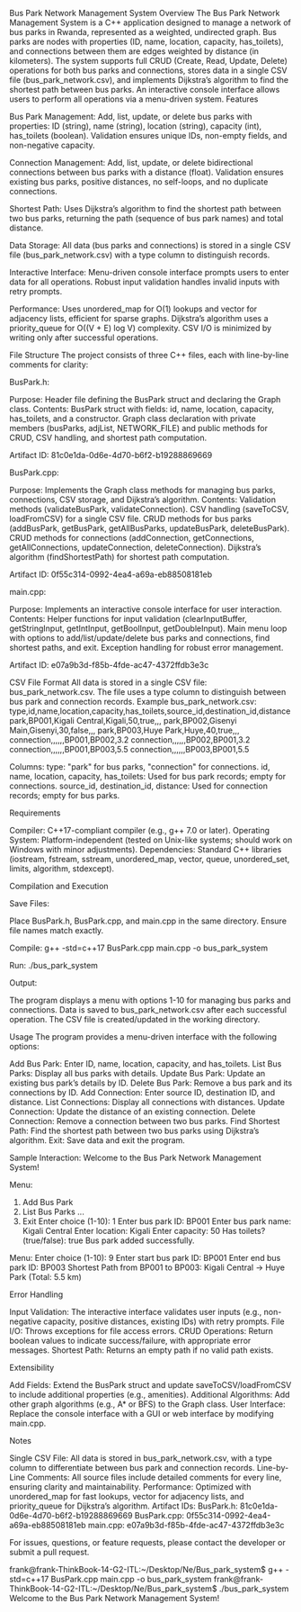 Bus Park Network Management System
Overview
The Bus Park Network Management System is a C++ application designed to manage a network of bus parks in Rwanda, represented as a weighted, undirected graph. Bus parks are nodes with properties (ID, name, location, capacity, has_toilets), and connections between them are edges weighted by distance (in kilometers). The system supports full CRUD (Create, Read, Update, Delete) operations for both bus parks and connections, stores data in a single CSV file (bus_park_network.csv), and implements Dijkstra’s algorithm to find the shortest path between bus parks. An interactive console interface allows users to perform all operations via a menu-driven system.
Features

Bus Park Management:
Add, list, update, or delete bus parks with properties: ID (string), name (string), location (string), capacity (int), has_toilets (boolean).
Validation ensures unique IDs, non-empty fields, and non-negative capacity.

Connection Management:
Add, list, update, or delete bidirectional connections between bus parks with a distance (float).
Validation ensures existing bus parks, positive distances, no self-loops, and no duplicate connections.

Shortest Path:
Uses Dijkstra’s algorithm to find the shortest path between two bus parks, returning the path (sequence of bus park names) and total distance.

Data Storage:
All data (bus parks and connections) is stored in a single CSV file (bus_park_network.csv) with a type column to distinguish records.

Interactive Interface:
Menu-driven console interface prompts users to enter data for all operations.
Robust input validation handles invalid inputs with retry prompts.

Performance:
Uses unordered_map for O(1) lookups and vector for adjacency lists, efficient for sparse graphs.
Dijkstra’s algorithm uses a priority_queue for O((V + E) log V) complexity.
CSV I/O is minimized by writing only after successful operations.

File Structure
The project consists of three C++ files, each with line-by-line comments for clarity:

BusPark.h:

Purpose: Header file defining the BusPark struct and declaring the Graph class.
Contents:
BusPark struct with fields: id, name, location, capacity, has_toilets, and a constructor.
Graph class declaration with private members (busParks, adjList, NETWORK_FILE) and public methods for CRUD, CSV handling, and shortest path computation.

Artifact ID: 81c0e1da-0d6e-4d70-b6f2-b19288869669

BusPark.cpp:

Purpose: Implements the Graph class methods for managing bus parks, connections, CSV storage, and Dijkstra’s algorithm.
Contents:
Validation methods (validateBusPark, validateConnection).
CSV handling (saveToCSV, loadFromCSV) for a single CSV file.
CRUD methods for bus parks (addBusPark, getBusPark, getAllBusParks, updateBusPark, deleteBusPark).
CRUD methods for connections (addConnection, getConnections, getAllConnections, updateConnection, deleteConnection).
Dijkstra’s algorithm (findShortestPath) for shortest path computation.

Artifact ID: 0f55c314-0992-4ea4-a69a-eb88508181eb

main.cpp:

Purpose: Implements an interactive console interface for user interaction.
Contents:
Helper functions for input validation (clearInputBuffer, getStringInput, getIntInput, getBoolInput, getDoubleInput).
Main menu loop with options to add/list/update/delete bus parks and connections, find shortest paths, and exit.
Exception handling for robust error management.

Artifact ID: e07a9b3d-f85b-4fde-ac47-4372ffdb3e3c

CSV File Format
All data is stored in a single CSV file: bus_park_network.csv. The file uses a type column to distinguish between bus park and connection records.
Example bus_park_network.csv:
type,id,name,location,capacity,has_toilets,source_id,destination_id,distance
park,BP001,Kigali Central,Kigali,50,true,,,
park,BP002,Gisenyi Main,Gisenyi,30,false,,,
park,BP003,Huye Park,Huye,40,true,,,
connection,,,,,,BP001,BP002,3.2
connection,,,,,,BP002,BP001,3.2
connection,,,,,,BP001,BP003,5.5
connection,,,,,,BP003,BP001,5.5

Columns:
type: "park" for bus parks, "connection" for connections.
id, name, location, capacity, has_toilets: Used for bus park records; empty for connections.
source_id, destination_id, distance: Used for connection records; empty for bus parks.

Requirements

Compiler: C++17-compliant compiler (e.g., g++ 7.0 or later).
Operating System: Platform-independent (tested on Unix-like systems; should work on Windows with minor adjustments).
Dependencies: Standard C++ libraries (iostream, fstream, sstream, unordered_map, vector, queue, unordered_set, limits, algorithm, stdexcept).

Compilation and Execution

Save Files:

Place BusPark.h, BusPark.cpp, and main.cpp in the same directory.
Ensure file names match exactly.

Compile:
g++ -std=c++17 BusPark.cpp main.cpp -o bus_park_system

Run:
./bus_park_system

Output:

The program displays a menu with options 1-10 for managing bus parks and connections.
Data is saved to bus_park_network.csv after each successful operation.
The CSV file is created/updated in the working directory.

Usage
The program provides a menu-driven interface with the following options:

Add Bus Park: Enter ID, name, location, capacity, and has_toilets.
List Bus Parks: Display all bus parks with details.
Update Bus Park: Update an existing bus park’s details by ID.
Delete Bus Park: Remove a bus park and its connections by ID.
Add Connection: Enter source ID, destination ID, and distance.
List Connections: Display all connections with distances.
Update Connection: Update the distance of an existing connection.
Delete Connection: Remove a connection between two bus parks.
Find Shortest Path: Find the shortest path between two bus parks using Dijkstra’s algorithm.
Exit: Save data and exit the program.

Sample Interaction:
Welcome to the Bus Park Network Management System!

Menu:

1. Add Bus Park
2. List Bus Parks
   ...
3. Exit
   Enter choice (1-10): 1
   Enter bus park ID: BP001
   Enter bus park name: Kigali Central
   Enter location: Kigali
   Enter capacity: 50
   Has toilets? (true/false): true
   Bus park added successfully.

Menu:
Enter choice (1-10): 9
Enter start bus park ID: BP001
Enter end bus park ID: BP003
Shortest Path from BP001 to BP003:
Kigali Central -> Huye Park (Total: 5.5 km)

Error Handling

Input Validation: The interactive interface validates user inputs (e.g., non-negative capacity, positive distances, existing IDs) with retry prompts.
File I/O: Throws exceptions for file access errors.
CRUD Operations: Return boolean values to indicate success/failure, with appropriate error messages.
Shortest Path: Returns an empty path if no valid path exists.

Extensibility

Add Fields: Extend the BusPark struct and update saveToCSV/loadFromCSV to include additional properties (e.g., amenities).
Additional Algorithms: Add other graph algorithms (e.g., A\* or BFS) to the Graph class.
User Interface: Replace the console interface with a GUI or web interface by modifying main.cpp.

Notes

Single CSV File: All data is stored in bus_park_network.csv, with a type column to differentiate between bus park and connection records.
Line-by-Line Comments: All source files include detailed comments for every line, ensuring clarity and maintainability.
Performance: Optimized with unordered_map for fast lookups, vector for adjacency lists, and priority_queue for Dijkstra’s algorithm.
Artifact IDs:
BusPark.h: 81c0e1da-0d6e-4d70-b6f2-b19288869669
BusPark.cpp: 0f55c314-0992-4ea4-a69a-eb88508181eb
main.cpp: e07a9b3d-f85b-4fde-ac47-4372ffdb3e3c

For issues, questions, or feature requests, please contact the developer or submit a pull request.

frank@frank-ThinkBook-14-G2-ITL:~/Desktop/Ne/Bus_park_system$ g++ -std=c++17 BusPark.cpp main.cpp -o bus_park_system
frank@frank-ThinkBook-14-G2-ITL:~/Desktop/Ne/Bus_park_system$ ./bus_park_system
Welcome to the Bus Park Network Management System!
